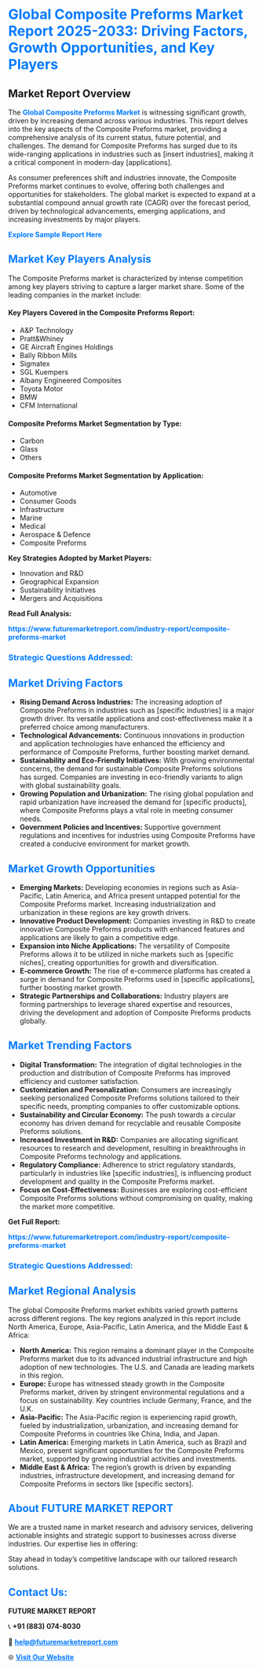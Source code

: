 <h1 style="color: #007BFF;">Global Composite Preforms Market Report 2025-2033: Driving Factors, Growth Opportunities, and Key Players</h1>

<section id="overview">
<h2>Market Report Overview</h2>
<p>The <a href="https://www.futuremarketreport.com/industry-report/composite-preforms-market" style="color: #007BFF; text-decoration: none;"><strong>Global Composite Preforms Market</strong></a> is witnessing significant growth, driven by increasing demand across various industries. This report delves into the key aspects of the Composite Preforms market, providing a comprehensive analysis of its current status, future potential, and challenges. The demand for Composite Preforms has surged due to its wide-ranging applications in industries such as [insert industries], making it a critical component in modern-day [applications].</p>
<p>As consumer preferences shift and industries innovate, the Composite Preforms market continues to evolve, offering both challenges and opportunities for stakeholders. The global market is expected to expand at a substantial compound annual growth rate (CAGR) over the forecast period, driven by technological advancements, emerging applications, and increasing investments by major players.</p>
</section>

<section id="overview">
<p><a href="https://www.futuremarketreport.com/request-sample/reportId=107766" style="color: #007BFF; text-decoration: none;"><strong>Explore Sample Report Here</strong></a></p>
</section>

<section id="key-players">
<h2 style="color: #007BFF;">Market Key Players Analysis</h2>
<p>The Composite Preforms market is characterized by intense competition among key players striving to capture a larger market share. Some of the leading companies in the market include:</p>
<h4>Key Players Covered in the Composite Preforms Report:</h4>
<ul><li>A&amp;P Technology</li><li>Pratt&amp;Whiney</li><li>GE Aircraft Engines Holdings</li><li>Bally Ribbon Mills</li><li>Sigmatex</li><li>SGL Kuempers</li><li>Albany Engineered Composites</li><li>Toyota Motor</li><li>BMW</li><li>CFM International</li></ul>
<h4>Composite Preforms Market Segmentation by Type:</h4>
<ul><li>Carbon</li><li>Glass</li><li>Others</li></ul>

<h4>Composite Preforms Market Segmentation by Application:</h4>
<ul><li>Automotive</li><li>Consumer Goods</li><li>Infrastructure</li><li>Marine</li><li>Medical</li><li>Aerospace &amp; Defence</li><li>Composite Preforms</li></ul>
<p><strong>Key Strategies Adopted by Market Players:</strong></p>
<ul>
<li>Innovation and R&D</li>
<li>Geographical Expansion</li>
<li>Sustainability Initiatives</li>
<li>Mergers and Acquisitions</li>
</ul>
</section>

<section>
<p><strong>Read Full Analysis: </strong></p><a href="https://www.futuremarketreport.com/industry-report/composite-preforms-market" style="color: #007BFF; text-decoration: none;"><strong>https://www.futuremarketreport.com/industry-report/composite-preforms-market</strong></a>
<h3 style="color: #007BFF;">Strategic Questions Addressed:</h3>
</section>

<section id="driving-factors">
<h2 style="color: #007BFF;">Market Driving Factors</h2>
<ul>
<li><strong>Rising Demand Across Industries:</strong> The increasing adoption of Composite Preforms in industries such as [specific industries] is a major growth driver. Its versatile applications and cost-effectiveness make it a preferred choice among manufacturers.</li>
<li><strong>Technological Advancements:</strong> Continuous innovations in production and application technologies have enhanced the efficiency and performance of Composite Preforms, further boosting market demand.</li>
<li><strong>Sustainability and Eco-Friendly Initiatives:</strong> With growing environmental concerns, the demand for sustainable Composite Preforms solutions has surged. Companies are investing in eco-friendly variants to align with global sustainability goals.</li>
<li><strong>Growing Population and Urbanization:</strong> The rising global population and rapid urbanization have increased the demand for [specific products], where Composite Preforms plays a vital role in meeting consumer needs.</li>
<li><strong>Government Policies and Incentives:</strong> Supportive government regulations and incentives for industries using Composite Preforms have created a conducive environment for market growth.</li>
</ul>
</section>

<section id="growth-opportunities">
<h2 style="color: #007BFF;">Market Growth Opportunities</h2>
<ul>
<li><strong>Emerging Markets:</strong> Developing economies in regions such as Asia-Pacific, Latin America, and Africa present untapped potential for the Composite Preforms market. Increasing industrialization and urbanization in these regions are key growth drivers.</li>
<li><strong>Innovative Product Development:</strong> Companies investing in R&D to create innovative Composite Preforms products with enhanced features and applications are likely to gain a competitive edge.</li>
<li><strong>Expansion into Niche Applications:</strong> The versatility of Composite Preforms allows it to be utilized in niche markets such as [specific niches], creating opportunities for growth and diversification.</li>
<li><strong>E-commerce Growth:</strong> The rise of e-commerce platforms has created a surge in demand for Composite Preforms used in [specific applications], further boosting market growth.</li>
<li><strong>Strategic Partnerships and Collaborations:</strong> Industry players are forming partnerships to leverage shared expertise and resources, driving the development and adoption of Composite Preforms products globally.</li>
</ul>
</section>

<section id="trending-factors">
<h2 style="color: #007BFF;">Market Trending Factors</h2>
<ul>
<li><strong>Digital Transformation:</strong> The integration of digital technologies in the production and distribution of Composite Preforms has improved efficiency and customer satisfaction.</li>
<li><strong>Customization and Personalization:</strong> Consumers are increasingly seeking personalized Composite Preforms solutions tailored to their specific needs, prompting companies to offer customizable options.</li>
<li><strong>Sustainability and Circular Economy:</strong> The push towards a circular economy has driven demand for recyclable and reusable Composite Preforms solutions.</li>
<li><strong>Increased Investment in R&D:</strong> Companies are allocating significant resources to research and development, resulting in breakthroughs in Composite Preforms technology and applications.</li>
<li><strong>Regulatory Compliance:</strong> Adherence to strict regulatory standards, particularly in industries like [specific industries], is influencing product development and quality in the Composite Preforms market.</li>
<li><strong>Focus on Cost-Effectiveness:</strong> Businesses are exploring cost-efficient Composite Preforms solutions without compromising on quality, making the market more competitive.</li>
</ul>
</section>

<section>
<p><strong>Get Full Report: </strong></p><a href="https://www.futuremarketreport.com/industry-report/composite-preforms-market" style="color: #007BFF; text-decoration: none;"><strong>https://www.futuremarketreport.com/industry-report/composite-preforms-market</strong></a>
<h3 style="color: #007BFF;">Strategic Questions Addressed:</h3>
</section>


<section id="regional-analysis">
<h2 style="color: #007BFF;">Market Regional Analysis</h2>
<p>The global Composite Preforms market exhibits varied growth patterns across different regions. The key regions analyzed in this report include North America, Europe, Asia-Pacific, Latin America, and the Middle East & Africa:</p>
<ul>
<li><strong>North America:</strong> This region remains a dominant player in the Composite Preforms market due to its advanced industrial infrastructure and high adoption of new technologies. The U.S. and Canada are leading markets in this region.</li>
<li><strong>Europe:</strong> Europe has witnessed steady growth in the Composite Preforms market, driven by stringent environmental regulations and a focus on sustainability. Key countries include Germany, France, and the U.K.</li>
<li><strong>Asia-Pacific:</strong> The Asia-Pacific region is experiencing rapid growth, fueled by industrialization, urbanization, and increasing demand for Composite Preforms in countries like China, India, and Japan.</li>
<li><strong>Latin America:</strong> Emerging markets in Latin America, such as Brazil and Mexico, present significant opportunities for the Composite Preforms market, supported by growing industrial activities and investments.</li>
<li><strong>Middle East & Africa:</strong> The region’s growth is driven by expanding industries, infrastructure development, and increasing demand for Composite Preforms in sectors like [specific sectors].</li>
</ul>
</section>

<footer>
<h2 style="color: #007BFF;">About FUTURE MARKET REPORT</h2>
<p>We are a trusted name in market research and advisory services, delivering actionable insights and strategic support to businesses across diverse industries. Our expertise lies in offering:</p>

<p>Stay ahead in today’s competitive landscape with our tailored research solutions.</p>

<h2 style="color: #007BFF;">Contact Us:</h2>
<p><strong>FUTURE MARKET REPORT</strong></p>
<p>📞 <strong>+91 (883) 074-8030</strong></p>
<p>📧 <strong><a href="mailto:help@futuremarketreport.com" style="color: #007BFF;">help@futuremarketreport.com</a></strong></p>
<p>🌐 <strong><a href="https://www.futuremarketreport.com/" style="color: #007BFF;">Visit Our Website</a></strong></p>
</footer>